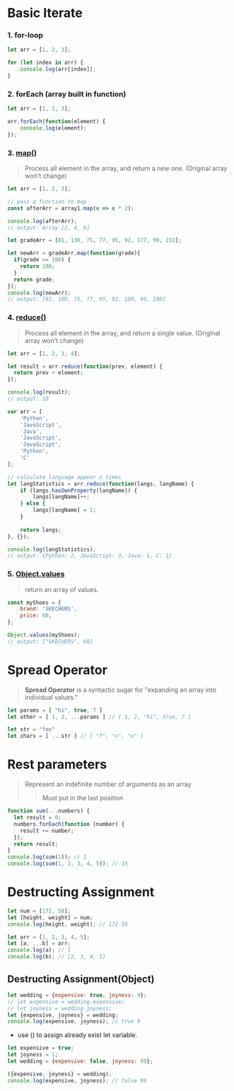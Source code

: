 # Basic Iterate
### 1. for-loop
```js
let arr = [1, 2, 3];

for (let index in arr) {
    console.log(arr[index]);
}
```
### 2. forEach (array built in function)
```js
let arr = [1, 2, 3];

arr.forEach(function(element) {
    console.log(element);
});
```
### 3. [map()](https://developer.mozilla.org/en-US/docs/Web/JavaScript/Reference/Global_Objects/Array/map)
> Process all element in the array, and return a new one. (Original array won't change)
```js
let arr = [1, 2, 3];

// pass a function to map
const afterArr = array1.map(x => x * 2);

console.log(afterArr);
// output: Array [2, 4, 6]
```
```js
let gradeArr = [81, 130, 75, 77, 95, 92, 177, 99, 222];

let newArr = gradeArr.map(function(grade){
  if(grade >= 100) {
    return 100;
  }
  return grade;
});
console.log(newArr);
// output: [81, 100, 75, 77, 95, 92, 100, 99, 100]
```
### 4. [reduce()](https://developer.mozilla.org/en-US/docs/Web/JavaScript/Reference/Global_Objects/Array/Reduce)
> Process all element in the array, and return a single value. (Original array won't change)
```js
let arr = [1, 2, 3, 4];

let result = arr.reduce(function(prev, element) {
  return prev + element;
});

console.log(result);
// output: 10
```
```js
var arr = [
    'Python',
    'JavaScript',
    'Java',
    'JavaScript',
    'JavaScript',
    'Python',
    'C'
];

// calculate language appear n times
let langStatistics = arr.reduce(function(langs, langName) {
    if (langs.hasOwnProperty(langName)) {
        langs[langName]++;
    } else {
        langs[langName] = 1;
    }
    
    return langs;
}, {});

console.log(langStatistics);
// output: {Python: 2, JavaScript: 3, Java: 1, C: 1}
```
### 5. [Object.values]('https://developer.mozilla.org/en-US/docs/Web/JavaScript/Reference/Global_Objects/Object/values')
> return an array of values.
```js
const myShoes = {
    brand: 'SKECHERS',
    price: 60,
};

Object.values(myShoes);
// output: ["SKECHERS", 60]
```

# Spread Operator
> **Spread Operator** is a syntactic sugar for "expanding an array into individual values."
```js
let params = [ "hi", true, 7 ]
let other = [ 1, 2, ...params ] // [ 1, 2, "hi", true, 7 ]

let str = "foo"
let chars = [ ...str ] // [ "f", "o", "o" ]
```
# Rest parameters
> Represent an indefinite number of arguments as an array
>> Must put in the last position
```js
function sum(...numbers) {
  let result = 0;
  numbers.forEach(function (number) {
    result += number;
  });
  return result;
}
console.log(sum(1)); // 1
console.log(sum(1, 2, 3, 4, 5)); // 15
```
# Destructing Assignment
```js
let num = [172, 58];
let [height, weight] = num;
console.log(height, weight); // 172 58
```
```js
let arr = [1, 2, 3, 4, 5];
let [a, ...b] = arr;
console.log(a); // 1
console.log(b); // [2, 3, 4, 5]
```
## Destructing Assignment(Object)
```js
let wedding = {expensive: true, joyness: 9};
// let expensive = wedding.expensive;
// let joyness = wedding.joyness;
let {expensive, joyness} = wedding;
console.log(expensive, joyness); // true 9
```
- use () to assign already exist let variable.
```js
let expensive = true;
let joyness = 1;
let wedding = {expensive: false, joyness: 99};

({expensive, joyness} = wedding);
console.log(expensive, joyness); // false 99
```